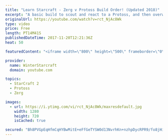 ```yaml
---
title: "Learn Starcraft - Zerg v Protoss Build Order! (Updated 2018)"
excerpt: "A basic build to scout and react to a Protoss, and then overwhelm them with the swarm! Meant for lower level players looking for direction, not higher level looking for the dankest meta. -- Watch live at https://www.twitch.tv/wintergaming"
originalUrl: https://youtube.com/watch?v=rct_NjAc8Wk
type: video
price: Free
length: PT14M41S
publishedDateTime: 2017-11-20T12:21:36Z
heat: 50

featuredContent: "<iframe width=\"800\" height=\"500\" frameborder=\"0\" src=\"https://www.youtube.com/embed/rct_NjAc8Wk\" allow=\"accelerometer; autoplay; encrypted-media; gyroscope; picture-in-picture\" allowfullscreen></iframe>"

provider:
  name: WinterStarcraft
  domain: youtube.com

topics:
  - StarCraft 2
  - Protoss
  - Zerg

images:
  - url: https://i.ytimg.com/vi/rct_NjAc8Wk/maxresdefault.jpg
    width: 1280
    height: 720
    isCached: true

secured: "Bh8PVGpEqHfmCqHYBwMitE+eFfGeTYSW0d13NvrhKn+nzhpDycRPR9/fo8jHiiVAPZ15R8S9/NdYUWgRLHgzqkH2alDGRaV1x3L2CrxE39INZ8ddGzvI2K+gtMHvrUbqtB/3Tyo29MyXn6akA/RrOTF1/YRY5MfYWipxQ44KdFoDhJSWj9wsma8/BNYSUQZO4C35s2wbQShQWqDR5u1EbBkyAs0bSF0zX7kzuuT46pyXe6yt33SLh/7Zgy27V7pV/JRUhn8ujstMxijsP+10AcjveHSMW8SSCNsq/hYkj9P+5Hjk6c9z5RvHXmrQOx/5TgECyM2w3IYR62zu6vly6BNyAXYJ4oc7yfrZ2UgZMv4/yZEjtEFmqfi7TT0sOmLpJqObY8agysOnd0hDSyejG+7q2RWAiFIGz0nCGVxlnQM=;iZYmGZjYwj5Wr4mYuvM6kQ=="
---
```


